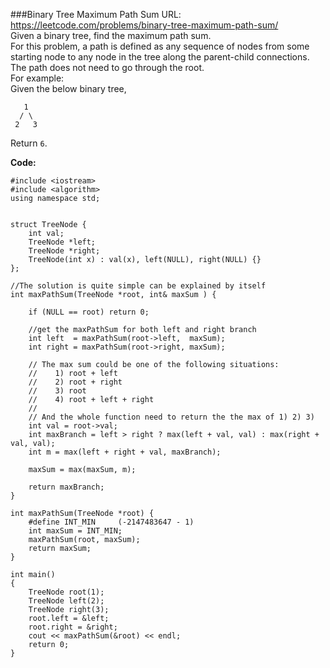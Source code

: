 ###Binary Tree Maximum Path Sum
URL: https://leetcode.com/problems/binary-tree-maximum-path-sum/</br>
Given a binary tree, find the maximum path sum.</br>
For this problem, a path is defined as any sequence of nodes from some starting node to any node in the tree along the parent-child connections. The path does not need to go through the root.</br>
For example:</br>
Given the below binary tree,

       1
      / \
     2   3

Return `6`.

__Code:__

	#include <iostream>
	#include <algorithm>
	using namespace std;


	struct TreeNode {
	    int val;
	    TreeNode *left;
	    TreeNode *right;
	    TreeNode(int x) : val(x), left(NULL), right(NULL) {}
	};

	//The solution is quite simple can be explained by itself
	int maxPathSum(TreeNode *root, int& maxSum ) {

	    if (NULL == root) return 0;

	    //get the maxPathSum for both left and right branch
	    int left  = maxPathSum(root->left,  maxSum);
	    int right = maxPathSum(root->right, maxSum);

	    // The max sum could be one of the following situations:
	    //    1) root + left
	    //    2) root + right
	    //    3) root
	    //    4) root + left + right   
	    //
	    // And the whole function need to return the the max of 1) 2) 3) 
	    int val = root->val;
	    int maxBranch = left > right ? max(left + val, val) : max(right + val, val);
	    int m = max(left + right + val, maxBranch);

	    maxSum = max(maxSum, m);

	    return maxBranch;
	}

	int maxPathSum(TreeNode *root) {
	    #define INT_MIN     (-2147483647 - 1)
	    int maxSum = INT_MIN;
	    maxPathSum(root, maxSum);
	    return maxSum;
	}

	int main()
	{
	    TreeNode root(1);
	    TreeNode left(2);
	    TreeNode right(3);
	    root.left = &left;
	    root.right = &right;
	    cout << maxPathSum(&root) << endl; 
	    return 0;
	}